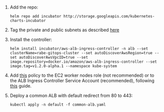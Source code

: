 1. Add the repo:
    ```
    helm repo add incubator http://storage.googleapis.com/kubernetes-charts-incubator
    ```

2. Tag the private and public subnets as described [here](https://docs.aws.amazon.com/eks/latest/userguide/alb-ingress.html)

3. Install the controller:
    ```
    helm install incubator/aws-alb-ingress-controller -n alb --set clusterName=rabe-gitops-cluster --set autoDiscoverAwsRegion=true --set autoDiscoverAwsVpcID=true --set image.repository=docker.io/amazon/aws-alb-ingress-controller --set image.tag=v1.2.0-alpha.1 --namespace kube-system
    ```

4. Add [this](https://github.com/kubernetes-sigs/aws-alb-ingress-controller/blob/master/docs/examples/iam-policy.json) policy to the EC2 worker nodes role (not recommended) or to the ALB Ingress Controller Service Account (recommended), following [this](https://docs.aws.amazon.com/eks/latest/userguide/create-service-account-iam-policy-and-role.html) guide.

5. Deploy a common ALB with default redirect from 80 to 443:
    ```
    kubectl apply -n default -f common-alb.yaml
    ```
